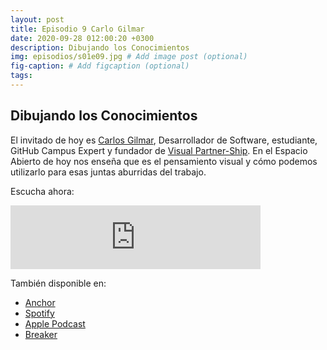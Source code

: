 ```yaml
---
layout: post
title: Episodio 9 Carlo Gilmar
date: 2020-09-28 012:00:20 +0300
description: Dibujando los Conocimientos
img: episodios/s01e09.jpg # Add image post (optional)
fig-caption: # Add figcaption (optional)
tags:
---
```


## Dibujando los Conocimientos

El invitado de hoy es [Carlos Gilmar](https://twitter.com/carlogilmar), Desarrollador de Software, estudiante, GitHub Campus Expert y fundador de [Visual Partner-Ship](https://twitter.com/visual_partner). En el Espacio Abierto de hoy nos enseña que es el pensamiento visual y cómo podemos utilizarlo para esas juntas aburridas del trabajo.

Escucha ahora:

<iframe src="https://anchor.fm/espaciosabiertos/embed/episodes/Dibujando-los-Conocimientos-ek9q6a" height="102px" width="400px" frameborder="0" scrolling="no"></iframe>

También disponible en:

* [Anchor](https://anchor.fm/espaciosabiertos)
* [Spotify](https://open.spotify.com/show/0OZYcWCNqmhiql61kqu6ay)
* [Apple Podcast](https://podcasts.apple.com/mx/podcast/espacios-abiertos/id1522707168)
* [Breaker](https://www.breaker.audio/p/espacios-abiertos/)
